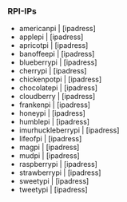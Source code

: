 ### RPI-IPs

- americanpi		|	[ipadress]
- applepi			|	[ipadress]
- apricotpi			|	[ipadress]
- banoffeepi		|	[ipadress]
- blueberrypi		|	[ipadress]
- cherrypi			|	[ipadress]
- chickenpotpi		|	[ipadress]
- chocolatepi		|	[ipadress]
- cloudberry		|	[ipadress]
- frankenpi			|	[ipadress]
- honeypi			|	[ipadress]
- humblepi			|	[ipadress]
- imurhuckleberrypi	|	[ipadress]
- lifeofpi			|	[ipadress]
- magpi				|	[ipadress]
- mudpi				|	[ipadress]
- raspberrypi		|	[ipadress]
- strawberrypi		|	[ipadress]
- sweetypi			|	[ipadress]
- tweetypi			|	[ipadress]
